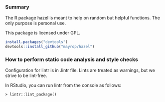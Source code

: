 ### Summary
The R package hazel is meant to help on random but helpful functions. The only purpose is personal use.

This package is licensed under GPL.

```R
install.packages("devtools")
devtools::install_github("mayrop/hazel")
```

### How to perform static code analysis and style checks
Configuration for lintr is in .lintr file. Lints are treated as warnings, but we strive to be lint-free.

In RStudio, you can run lintr from the console as follows:

```
> lintr::lint_package()
```
